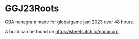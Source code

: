 # GGJ23Roots
GBA nonagram made for global game jam 2023 over 48 hours.

A build can be found on https://sbeets.itch.io/nonacorn
